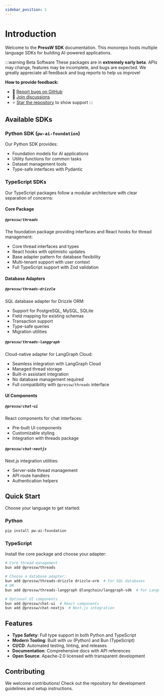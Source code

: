```yaml
---
sidebar_position: 1
---
```


# Introduction

Welcome to the **PressW SDK** documentation. This monorepo hosts multiple language SDKs for building AI-powered applications.

:::warning Beta Software
These packages are in **extremely early beta**. APIs may change, features may be incomplete, and bugs are expected. We greatly appreciate all feedback and bug reports to help us improve!

**How to provide feedback:**

- 🐛 [Report bugs on GitHub](https://github.com/pressw/ai-dev-tooling/issues/new)
- 💬 [Join discussions](https://github.com/pressw/ai-dev-tooling/discussions)
- ⭐ [Star the repository](https://github.com/pressw/ai-dev-tooling) to show support
  :::

## Available SDKs

### Python SDK (`pw-ai-foundation`)

Our Python SDK provides:

- Foundation models for AI applications
- Utility functions for common tasks
- Dataset management tools
- Type-safe interfaces with Pydantic

### TypeScript SDKs

Our TypeScript packages follow a modular architecture with clear separation of concerns:

#### Core Package

##### `@pressw/threads`

The foundation package providing interfaces and React hooks for thread management:

- Core thread interfaces and types
- React hooks with optimistic updates
- Base adapter pattern for database flexibility
- Multi-tenant support with user context
- Full TypeScript support with Zod validation

#### Database Adapters

##### `@pressw/threads-drizzle`

SQL database adapter for Drizzle ORM:

- Support for PostgreSQL, MySQL, SQLite
- Field mapping for existing schemas
- Transaction support
- Type-safe queries
- Migration utilities

##### `@pressw/threads-langgraph`

Cloud-native adapter for LangGraph Cloud:

- Seamless integration with LangGraph Cloud
- Managed thread storage
- Built-in assistant integration
- No database management required
- Full compatibility with `@pressw/threads` interface

#### UI Components

##### `@pressw/chat-ui`

React components for chat interfaces:

- Pre-built UI components
- Customizable styling
- Integration with threads package

##### `@pressw/chat-nextjs`

Next.js integration utilities:

- Server-side thread management
- API route handlers
- Authentication helpers

## Quick Start

Choose your language to get started:

### Python

```bash
pip install pw-ai-foundation
```

### TypeScript

Install the core package and choose your adapter:

```bash
# Core thread management
bun add @pressw/threads

# Choose a database adapter:
bun add @pressw/threads-drizzle drizzle-orm  # For SQL databases
# OR
bun add @pressw/threads-langgraph @langchain/langgraph-sdk  # For LangGraph Cloud

# Optional UI components
bun add @pressw/chat-ui  # React components
bun add @pressw/chat-nextjs  # Next.js integration
```

## Features

- **Type Safety**: Full type support in both Python and TypeScript
- **Modern Tooling**: Built with uv (Python) and Bun (TypeScript)
- **CI/CD**: Automated testing, linting, and releases
- **Documentation**: Comprehensive docs with API references
- **Open Source**: Apache-2.0 licensed with transparent development

## Contributing

We welcome contributions! Check out the repository for development guidelines and setup instructions.

